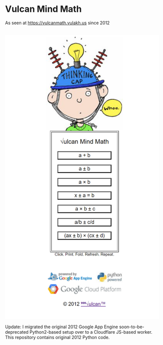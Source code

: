 # Vulcan Mind Math
 
As seen at https://vulcanmath.vulakh.us since 2012<br><br>

<img src=https://raw.githubusercontent.com/999Vulcan/VulcanMath/main/Screenshot.png width=500>

Update: I migrated the original 2012 Google App Engine soon-to-be-deprecated Python2-based setup over to a Cloudflare JS-based worker. This repository contains original 2012 Python code.
